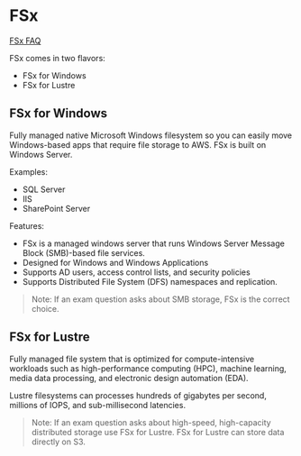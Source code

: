# FSx
[FSx FAQ](https://aws.amazon.com/fsx/windows/faqs/)

FSx comes in two flavors:
- FSx for Windows
- FSx for Lustre

## FSx for Windows
Fully managed native Microsoft Windows filesystem so you can easily move Windows-based apps that require file storage to AWS. FSx is built on Windows Server.

Examples:
- SQL Server
- IIS
- SharePoint Server

Features:
- FSx is a managed windows server that runs Windows Server Message Block (SMB)-based file services.
- Designed for Windows and Windows Applications
- Supports AD users, access control lists, and security policies
- Supports Distributed File System (DFS) namespaces and replication.

>Note: If an exam question asks about SMB storage, FSx is the correct choice.

## FSx for Lustre
Fully managed file system that is optimized for compute-intensive workloads such as high-performance computing (HPC), machine learning, media data processing, and electronic design automation (EDA).

Lustre filesystems can processes hundreds of gigabytes per second, millions of IOPS, and sub-millisecond latencies.

>Note: If an exam question asks about high-speed, high-capacity distributed storage use FSx for Lustre. FSx for Lustre can store data directly on S3.
